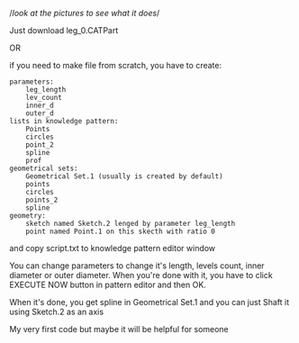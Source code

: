 /*look at the pictures to see what it does*/

Just download leg_0.CATPart

OR

if you need to make file from scratch, you have to create:

    parameters:
        leg_length
        lev_count
        inner_d
        outer_d
    lists in knowledge pattern:
        Points
        circles
        point_2
        spline
        prof
    geometrical sets:
        Geometrical Set.1 (usually is created by default)
        points
        circles
        points_2
        spline
    geometry:
        sketch named Sketch.2 lenged by parameter leg_length
        point named Point.1 on this skecth with ratio 0

and copy script.txt to knowledge pattern editor window

You can change parameters to change it's length, levels count, inner diameter or outer diameter. When you're done with it, you have to click EXECUTE NOW button in pattern editor and then OK.

When it's done, you get spline in Geometrical Set.1 and you can just Shaft  it using Sketch.2 as an axis

My very first code but maybe it will be helpful for someone
